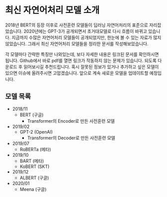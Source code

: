 # 최신 자연어처리 모델 소개

2018년 BERT의 등장 이후로 사전훈련 모델들이 딥러닝 자연어처리의 표준으로 자리잡았습니다. 2020년에는 GPT-3가 공개되면서 초거대모델로 다시 흐름이 바뀌고 있습니다. 지금까지 수많은 자연어처리 모델들이 공개되었지만, 한눈에 볼 수 있는 자료가 많지 않았습니다. 그래서 최신 자연어처리 모델들을 정리한 문서를 작성해보았습니다.

각 모델마다 간략한 특징만 나와있는데, 보다 자세한 내용은 링크된 문서를 확인하시면 됩니다. Github에서 바로 pdf를 열면 링크가 작동하지 않는 문제가 있습니다. 되도록 다운로드 후 읽어보시길 추천드립니다. 혹시 잘못된 정보가 있거나 추가하고 싶은 모델이 있으면 이슈에 올려주시면 고맙겠습니다. 앞으로 계속 새로운 모델을 업데이트할 예정입니다.


## 모델 목록
- 2018/11
  - BERT (구글)
    - Transformer의 Encoder로 만든 사전훈련 모델
- 2019/02
  - GPT-2 (OpenAI)
    - Transformer의 Decoder로 만든 사전훈련 모델
- 2019/07
  - RoBERTa (메타)
- 2019/10
  - BART (메타)
  - KoBERT (SKT)
- 2019/12
  - ALBERT (구글)
- 2020/01
  - Meena (구글)
